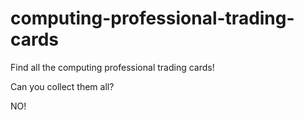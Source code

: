# computing-professional-trading-cards
Find all the computing professional trading cards!

Can you collect them all?


NO!
